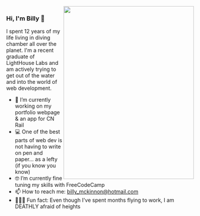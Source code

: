 <img align="right" src="https://github.com/Billex87/final-project/blob/master/react-front-end/public/images/binary-code-binary-file-binary-number-ascii-byte-coding-png-binary-code-png-900_1000.jpg" width=350px height=465px/>

### Hi, I'm Billy 👋

I spent 12 years of my life living in diving chamber all over the planet. I'm a recent graduate of LightHouse Labs and am actively trying to get out of the water and into the world of web development.

- 📱 I’m currently working on my portfolio webpage & an app for CN Rail
- 💻 One of the best parts of web dev is not having to write on pen and paper... as a lefty (if you know you know)
- 🤓 I’m currently fine tuning my skills with FreeCodeCamp
- 📫  How to reach me: billy_mckinnon@hotmail.com
- 🚴🏽‍♀️  Fun fact: Even though I've spent months flying to work, I am DEATHLY afraid of heights
